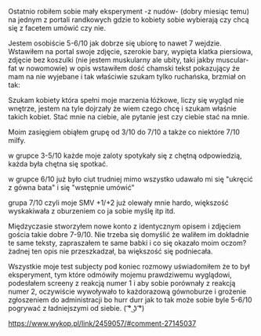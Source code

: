 Ostatnio robiłem sobie mały eksperyment -z nudów- (dobry miesiąc temu) na jednym z portali randkowych gdzie to kobiety sobie wybierają czy chcą się z facetem umówić czy nie.

Jestem osobiście 5-6/10 jak dobrze się ubiorę to nawet 7 wejdzie. Wstawiłem na portal swoje zdjęcie, szerokie bary, wypięta klatka piersiowa, zdjęcie bez koszulki (nie jestem muskularny ale ubity, taki jakby muscular-fat w nowomowie) w opis wstawiłem dość chamski tekst pokazujący że mam na nie wyjebane i tak właściwie szukam tylko ruchańska, brzmiał on tak:

Szukam kobiety która spełni moje marzenia łóżkowe, liczy się wygląd nie wnętrze, jestem na tyle dojrzały że wiem czego chcę i szukam właśnie takich kobiet.
Stać mnie na ciebie, ale pytanie jest czy ciebie stać na mnie.

Moim zasięgiem obiąłem grupę od 3/10 do 7/10 a także co niektóre 7/10 milfy. 

w grupce 3-5/10 każde moje zaloty spotykały się z chętną odpowiedzią, każda była chętna się spotkać.

w grupce 6/10 już było ciut trudniej mimo wszystko udawało mi się "ukręcić z gówna bata" i się "wstępnie umówić"

grupa 7/10 czyli moje SMV +1/+2 już olewały mnie hardo, większość wyskakiwała z oburzeniem co ja sobie myślę itp itd.

Międzyczasie stworzyłem nowe konto z identycznym opisem i zdjęciem gościa takie dobre 7-9/10. Nie trzeba się domyślić że waliłem im dokładnie te same teksty, zapraszałem te same babki i co się okazało moim oczom? żadnej ten opis nie przeszkadzał, ba większość się podniecała. 

Wszystkie moje test subjecty pod koniec rozmowy uświadomiłem że to był eksperyment, tym które odmówiły mojemu prawdziwemu wyglądowi, podesłałem screeny z reakcją numer 1 i aby sobie porównały z reakcją numer 2, oczywiście wywoływało to każdorazową gównoburze i grożenie zgłoszeniem do administracji bo hurr durr jak to tak może sobie byle 5-6/10 pogrywać z ładniejszymi od siebie. ( ͡° ͜ʖ ͡°)


https://www.wykop.pl/link/2459057/#comment-27145037